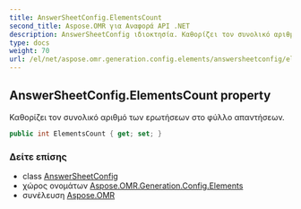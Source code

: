 ```yaml
---
title: AnswerSheetConfig.ElementsCount
second_title: Aspose.OMR για Αναφορά API .NET
description: AnswerSheetConfig ιδιοκτησία. Καθορίζει τον συνολικό αριθμό των ερωτήσεων στο φύλλο απαντήσεων.
type: docs
weight: 70
url: /el/net/aspose.omr.generation.config.elements/answersheetconfig/elementscount/
---
```

## AnswerSheetConfig.ElementsCount property

Καθορίζει τον συνολικό αριθμό των ερωτήσεων στο φύλλο απαντήσεων.

```csharp
public int ElementsCount { get; set; }
```

### Δείτε επίσης

* class [AnswerSheetConfig](../)
* χώρος ονομάτων [Aspose.OMR.Generation.Config.Elements](../../answersheetconfig/)
* συνέλευση [Aspose.OMR](../../../)


